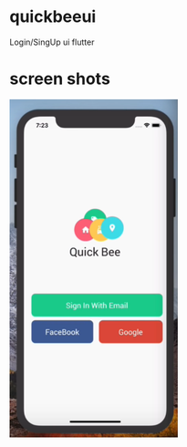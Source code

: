 # quickbeeui
Login/SingUp ui flutter 



  # screen shots

  ![Alt text]( /screenshot1.png?raw=true "Optional Title")
